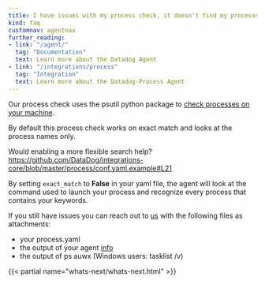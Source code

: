 ```yaml
---
title: I have issues with my process check, it doesn't find my processes!
kind: faq
customnav: agentnav
further_reading:
- link: "/agent/"
  tag: "Documentation"
  text: Learn more about the Datadog Agent
- link: "/integrations/process"
  tag: "Integration"
  text: Learn more about the Datadog-Process Agent
---
```


Our process check uses the psutil python package to [check processes on your machine](https://github.com/DataDog/integrations-core/blob/master/process/check.py#L117-L134).

By default this process check works on exact match and looks at the process names only.

Would enabling a more flexible search help? https://github.com/DataDog/integrations-core/blob/master/process/conf.yaml.example#L21

By setting `exact_match` to **False** in your yaml file, the agent will look at the command used to launch your process and recognize every process that contains your keywords.

If you still have issues you can reach out to [us](/help) with the following files as attachments:

* your process.yaml
* the output of your agent [info](/agent/faq/agent-status-and-information)
* the output of ps auwx (Windows users: tasklist /v)

{{< partial name="whats-next/whats-next.html" >}}
